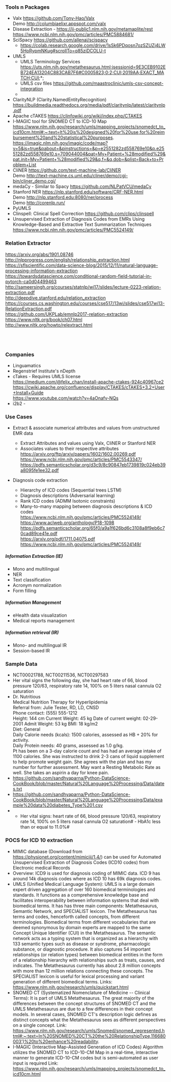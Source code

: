 ### Tools n Packages
* Valx https://github.com/Tony-Hao/Valx </br>
Demo http://columbiaelixr.appspot.com/valx </br>
* Disease Extraction - https://ii-public1.nlm.nih.gov/metamaplite/rest https://www.ncbi.nlm.nih.gov/pmc/articles/PMC5884681/
* SciSpacy https://github.com/allenai/scispacy </br>
  * https://colab.research.google.com/drive/1sSk6PDqosn7ozSZUZj4LW5HoRypmNKug#scrollTo=q85ziDCOLU-t
* UMLS 
  * UMLS Terminology Services https://uts.nlm.nih.gov/metathesaurus.html;jsessionid=9E3CEB9102EB724EA13204C883CAB7F6#C0005823;0;2;CUI;2019AA;EXACT_MATCH;CUI;*;
  * UMLS csv files https://github.com/maastroclinic/umls-csv-concept-integration
  * 
* ClarityNLP (Clarity.NamedEntityRecognition) https://buildmedia.readthedocs.org/media/pdf/claritynlp/latest/claritynlp.pdf </br>
* Apache cTAKES https://clinfowiki.org/wiki/index.php/CTAKES </br>
* I-MAGIC tool for SNOMED CT to ICD-10 Map https://www.nlm.nih.gov/research/umls/mapping_projects/snomedct_to_icd10cm.html#:~:text=It%20is%20designed%20for%20use,for%20reimbursement%20and%20statistical%20purposes. </br>
https://imagic.nlm.nih.gov/imagic/code/map?v=5&js=true&pabout=&pinstructions=&p=e2551282zd558769e10&p.e2551282zd558769e10.s=709044004&pat=My+Patient+%28modified%29&pat.init=My+Patient+%28modified%29&q.f=&q.dob=&plist=Back+to+Problem+List
* CliNER https://github.com/text-machine-lab/CliNER </br>
Demo http://text-machine.cs.uml.edu/cliner/demo/cgi-bin/cliner_demo.cgi/ </br>
* medaCy - Similar to Spacy https://github.com/NLPatVCU/medaCy </br>
* Stanford NER https://nlp.stanford.edu/software/CRF-NER.html </br>
Demo http://nlp.stanford.edu:8080/ner/process </br>
Demo http://corenlp.run/ </br>
* PyUMLS </br>
* Clinspell: Clinical Spell Correction https://github.com/clips/clinspell </br>
* Unsupervised Extraction of Diagnosis Codes from EMRs Using Knowledge-Based and Extractive Text Summarization Techniques https://www.ncbi.nlm.nih.gov/pmc/articles/PMC5524149/

### Relation Extractor
https://arxiv.org/abs/1901.08746 </br>
http://nlpprogress.com/english/relationship_extraction.html </br>
https://sflscientific.com/data-science-blog/2015/12/11/natural-language-processing-information-extraction </br>
https://towardsdatascience.com/conditional-random-field-tutorial-in-pytorch-ca0d04499463 </br>
http://sameersingh.org/courses/statnlp/wi17/slides/lecture-0223-relation-extraction.pdf </br>
http://deepdive.stanford.edu/relation_extraction </br>
https://courses.cs.washington.edu/courses/cse517/13wi/slides/cse517wi13-RelationExtraction.pdf </br>
https://github.com/UKPLab/emnlp2017-relation-extraction </br>
https://www.nltk.org/book/ch07.html </br>
http://www.nltk.org/howto/relextract.html </br>
 </br>
 </br>
 </br>


### Companies ###
* Linguamatics
* Regenstrief Institute's nDepth
* cTakes - Requires UMLS license
https://medium.com/@felix_chan/install-apache-ctakes-924c40967ce2 </br>
https://cwiki.apache.org/confluence/display/CTAKES/cTAKES+3.2+User+Install+Guide </br>
https://www.youtube.com/watch?v=4aOnafv-NQs </br>
* i2b2 - 


### Use Cases 
* Extract & associate numerical attributes and values from unstructured EMR data
  * Extract Attributes and values using Valx, CliNER or Stanford NER
  * Associates values to their respective attributes </br>
https://arxiv.org/ftp/arxiv/papers/1602/1602.00269.pdf </br>
https://www.ncbi.nlm.nih.gov/pmc/articles/PMC5543347/ </br>
https://pdfs.semanticscholar.org/d3c9/8c90847eb1739819c024eb39a8095fe1ee32.pdf </br>

* Diagnosis code extraction 
  * Hierarchy of ICD codes (Sequential trees LSTM)
  * Diagnosis descriptions (Adversarial learning)
  * Rank ICD codes (ADMM Isotonic constraints)
  * Many-to-many mapping between diagnosis descriptions & ICD codes </br>
https://www.ncbi.nlm.nih.gov/pmc/articles/PMC5524149/ </br>
https://www.aclweb.org/anthology/P18-1098 </br>
https://pdfs.semanticscholar.org/65f0/a9a1f626bd6c3108a8f9eb6c70cad89ce41e.pdf </br>
https://arxiv.org/pdf/1711.04075.pdf </br>
https://www.ncbi.nlm.nih.gov/pmc/articles/PMC5524149/ </br>

##### Information Extraction (IE)
* Mono and multilingual  
* NER
* Text classification
* Acronym normalization
* Form filling

##### Information Management
* eHealth data visualization
* Medical reports management

##### Information retrieval (IR)
* Mono- and multilingual IR
* Session-based IR


### Sample Data
* NCT00021788, NCT00211536, NCT00297583
* Her vital signs the following day, she had heart rate of 66, blood pressure 120/63, respiratory rate 14, 100% on 5 liters nasal cannula O2 saturation
* Dr. Nutritious </br>
  Medical Nutrition Therapy for Hyperlipidemia </br>
  Referral from: Julie Tester, RD, LD, CNSD </br>
  Phone contact: (555) 555-1212 </br>
  Height: 144 cm   Current Weight: 45 kg   Date of current weight: 02-29-2001   Admit Weight:  53 kg   BMI: 18 kg/m2 </br>
  Diet: General </br>
  Daily Calorie needs (kcals): 1500 calories, assessed as HB + 20% for activity. </br>
  Daily Protein needs: 40 grams,  assessed as 1.0 g/kg. </br>
  Pt has been on a 3-day calorie count and has had an average intake of 1100 calories.  She was instructed to drink 2-3 cans of liquid supplement to help promote weight gain.  She agrees with the plan and has my number for further assessment. May want a Resting Metabolic Rate as well. She takes an aspirin a day for knee pain. </br>
* https://github.com/sandhyaparna/Python-DataScience-CookBook/blob/master/Natural%20Language%20Processing/Data/dates.txt
* https://github.com/sandhyaparna/Python-DataScience-CookBook/blob/master/Natural%20Language%20Processing/Data/example%20data%20diabetes_Type%201.csv
* - Her vital signs: heart rate of 66, blood pressure 120/63, respiratory rate 14, 100% on 5 liters nasal cannula O2 saturation#  - HbA1c less than or equal to 11.0%#

### POCS for ICD 10 extraction
* MIMIC database (Download from https://physionet.org/content/mimiciii/1.4/) can be used for Automated Unsupervised Extraction of Diagnosis Codes (ICD10 codes) from Electronic medical Records
* Overview: ICD9 is used for diagnosis coding of MIMIC data. ICD 9 has around 14k diagnosis codes where as ICD 10 has 69k diagnosis codes.
* UMLS (Unified Medical Language System): UMLS is a large domain expert driven aggregation of over 160 biomedical terminologies and standards. It functions as a comprehensive knowledge base and facilitates interoperability between information systems that deal with biomedical terms. It has has three main components: Metathesaurus, Semantic Network, and SPECIALIST lexicon. The Metathesaurus has terms and codes, henceforth called concepts, from different terminologies. Biomedical terms from different vocabularies that are deemed synonymous by domain experts are mapped to the same Concept Unique Identifier (CUI) in the Metathesaurus. The semantic network acts as a typing system that is organized as a hierarchy with 133 semantic types such as disease or syndrome, pharmacologic substance, or diagnostic procedure. It also captures 54 important relationships (or relation types) between biomedical entities in the form of a relationship hierarchy with relationships such as treats, causes, and indicates. The Metathesaurus currently has about 2.8 million concepts with more than 12 million relations connecting these concepts. The SPECIALIST lexicon is useful for lexical processing and variant generation of different biomedical terms.
Links: https://www.nlm.nih.gov/research/umls/quickstart.html
* SNOMED CT (Systematized Nomenclature of Medicine -- Clinical Terms): It is part of UMLS Metathesaurus. The great majority of the differences between the concept structures of SNOMED CT and the UMLS Metathesaurus are due to a few differences in their concept models. In several cases, SNOMED CT's description logic defines as distinct concepts what the Metathesaurus sees as different perspectives on a single concept.
Link: https://www.nlm.nih.gov/research/umls/Snomed/snomed_represented.html#:~:text=In%20SNOMED%20CT%20the%20RelationshipType,116680003')%20to%20enhance%20readability.
* I-MAGIC (Interactive Map-Assisted Generation of ICD Codes) Algorithm utilizes the SNOMED CT to ICD-10-CM Map in a real-time, interactive manner to generate ICD-10-CM codes but is semi-automated as user input is required
Link: https://www.nlm.nih.gov/research/umls/mapping_projects/snomedct_to_icd10cm.html




